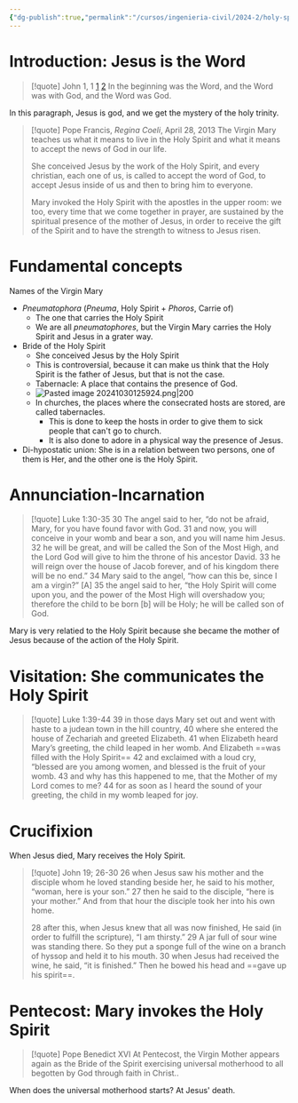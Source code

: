 ```yaml
---
{"dg-publish":true,"permalink":"/cursos/ingenieria-civil/2024-2/holy-spirit/2-i-believe-in-the-holy-spirit-testimonies-from-scripture-and-tradition-about-god-s-spirit-in-the-history-of-salvation/the-holy-spirt-and-the-virgin-mary/"}
---
```


# Introduction: Jesus is the Word

> [!quote] John 1, 1
> [1](https://www.vatican.va/archive/ENG0839/__PX9.HTM#$3PZ) [2](https://www.vatican.va/archive/ENG0839/__PX9.HTM#$3Q0) In the beginning was the Word, and the Word was with God, and the Word was God.

In this paragraph, Jesus is god, and we get the mystery of the holy trinity.

> [!quote] Pope Francis, _Regina Coeli_, April 28, 2013
> The Virgin Mary teaches us what it means to live in the Holy Spirit and what it means to accept the news of God in our life. 
> 
> She conceived Jesus by the work of the Holy Spirit, and every christian, each one of us, is called to accept the word of God, to accept Jesus inside of us and then to bring him to everyone. 
> 
> Mary invoked the Holy Spirit with the apostles in the upper room: we too, every time that we come together in prayer, are sustained by the spiritual presence of the mother of Jesus, in order to receive the gift of the Spirit and to have the strength to witness to Jesus risen.

# Fundamental concepts
Names of the Virgin Mary
- _Pneumatophora_ (_Pneuma_, Holy Spirit + _Phoros_, Carrie of)
	- The one that carries the Holy Spirit
	- We are all _pneumatophores_, but the Virgin Mary carries the Holy Spirit and Jesus in a grater way.
- Bride of the Holy Spirit
	- She conceived Jesus by the Holy Spirit
	- This is controversial, because it can make us think that the Holy Spirit is the father of Jesus, but that is not the case.
	- Tabernacle: A place that contains the presence of God.
	- ![Pasted image 20241030125924.png|200](/img/user/Cursos/Ingenier%C3%ADa%20Civil/2024-2/Holy%20Spirit/2%20I%20believe%20in%20the%20Holy%20Spirit.%20Testimonies%20from%20Scripture%20and%20Tradition%20about%20God's%20Spirit%20in%20the%20History%20of%20Salvation/attachments/Pasted%20image%2020241030125924.png)
	- In churches, the places where the consecrated hosts are stored, are called tabernacles. 
		- This is done to keep the hosts in order to give them to sick people that can't go to church.
		- It is also done to adore in a physical way the presence of Jesus.
- Di-hypostatic union: She is in a relation between two persons, one of them is Her, and the other one is the Holy Spirit.
# Annunciation-Incarnation

> [!quote] Luke 1:30-35
> 30 The angel said to her, “do not be afraid, Mary, for you have found favor with God. 31 and now, you will conceive in your womb and bear a son, and you will name him Jesus. 32 he will be great, and will be called the Son of the Most High, and the Lord God will give to him the throne of his ancestor David. 33 he will reign over the house of Jacob forever, and of his kingdom there will be no end.” 34 Mary said to the angel, “how can this be, since I am a virgin?” [A] 35 the angel said to her, “the Holy Spirit will come upon you, and the power of the Most High will overshadow you; therefore the child to be born [b] will be Holy; he will be called son of God.

Mary is very relatied to the Holy Spirit because she became the mother of Jesus because of the action of the Holy Spirit.

# Visitation: She communicates the Holy Spirit

> [!quote] Luke 1:39-44
> 39 in those days Mary set out and went with haste to a judean town in the hill country, 40 where she entered the house of Zechariah and greeted Elizabeth. 41 when Elizabeth heard Mary’s greeting, the child leaped in her womb. And Elizabeth ==was filled with the Holy Spirit== 42 and exclaimed with a loud cry, “blessed are you among women, and blessed is the fruit of your womb. 43 and why has this happened to me, that the Mother of my Lord comes to me? 44 for as soon as I heard the sound of your greeting, the child in my womb leaped for joy.  

# Crucifixion
When Jesus died, Mary receives the Holy Spirit. 

> [!quote] John 19; 26-30
> 26 when Jesus saw his mother and the disciple whom he loved standing beside her, he said to his mother, “woman, here is your son.” 27 then he said to the disciple, “here is your mother.” And from that hour the disciple took her into his own home. 
> 
> 28 after this, when Jesus knew that all was now finished, He said (in order to fulfill the scripture), “I am thirsty.” 29 A jar full of sour wine was standing there. So they put a sponge full of the wine on a branch of hyssop and held it to his mouth. 30 when Jesus had received the wine, he said, “it is finished.” Then he bowed his head and ==gave up his spirit==.

# Pentecost: Mary invokes the Holy Spirit

> [!quote] Pope Benedict XVI
> At Pentecost, the Virgin Mother appears again as the Bride of the Spirit exercising universal motherhood to all begotten by God through faith in Christ..

When does the universal motherhood starts? At Jesus' death.
